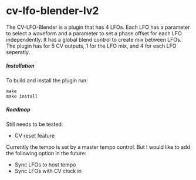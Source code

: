 # cv-lfo-blender-lv2

The CV-LFO-Blender is a plugin that has 4 LFOs. Each LFO has a parameter to select a waveform and a parameter to set a phase offset for each LFO independently. It has a global blend control to create mix between LFOs. The plugin has for 5 CV outputs, 1 for the LFO mix, and 4 for each LFO seperatly.

##### Installation

To build and install the plugin run:
```
make
make install
```

##### Roadmap

Still needs to be tested:
* CV reset feature

Currently the tempo is set by a master tempo control. But I would like to add the following option in the future:
* Sync LFOs to host tempo
* Sync LFOs with CV clock in
